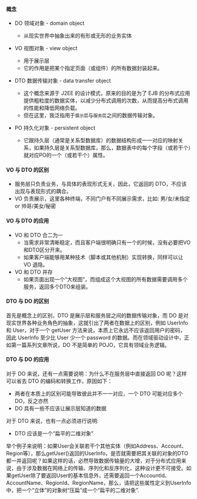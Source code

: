 #### 概念

- DO 领域对象 - domain object
    - 从现实世界中抽象出来的有形或无形的业务实体
    
- VO 视图对象 - view object
    - 用于展示层
    - 它的作用是把某个指定页面（或组件）的所有数据封装起来。
    
- DTO 数据传输对象 - data transfer object
    - 这个概念来源于 J2EE 的设计模式，原来的目的是为了 EJB 的分布式应用提供粗粒度的数据实体，以减少分布式调用的次数，从而提高分布式调用的性能和降低网络负载。
    - 但在这里，我泛指用于`展示层`与`服务层`之间的数据传输对象。
    
- PO 持久化对象 - persistent object
    - 它跟持久层（通常是关系型数据库）的数据结构形成一一对应的映射关系，如果持久层是关系型数据库，那么，数据表中的每个字段（或若干个）就对应PO的一个（或若干个）属性。
    
#### VO 与 DTO 的区别

- 服务层只负责业务，与具体的表现形式无关，因此，它返回的 DTO，不应该出现与表现形式的耦合。
- VO 负责展示，这里各种终端，不同门户有不同展示需求，比如: 男/女/未指定 or 帅哥/美女/秘密
    
#### VO 与 DTO 的应用

- VO 和 DTO 合二为一
    - 当需求非常清晰稳定，而且客户端很明确只有一个的时候，没有必要把VO和DTO区分开来。
    - 如果客户端能够用某种技术（脚本或其他机制）实现转换，同样可以让 VO 退隐。
- VO 和 DTO 并存
    - 如果页面出现一个“大视图”，而组成这个大视图的所有数据需要调用多个服务，返回多个DTO来组装。
        
#### DTO 与 DO 的区别
    
首先是概念上的区别，DTO 是展示层和服务层之间的数据传输对象，而 DO 是对现实世界各种业务角色的抽象，这就引出了两者在数据上的区别，例如 UserInfo 和 User，对于一个 getUser 方法来说，本质上它永远不应该返回用户的密码，
因此 UserInfo 至少比 User 少一个 password 的数据。而在领域驱动设计中，正如第一篇系列文章所说，DO 不是简单的 POJO，它具有领域业务逻辑。
    
#### DTO 与 DO 的应用

对于 DO 来说，还有一点需要说明：为什么不在服务层中直接返回 DO 呢？这样可以省去 DTO 的编码和转换工作，原因如下：

- 两者在本质上的区别可能导致彼此并不一一对应，一个 DTO 可能对应多个 DO，反之亦然
- DO 具有一些不应该让展示层知道的数据

对于 DTO 来说，也有一点必须进行说明:
- DTO 应该是一个“扁平的二维对象”

举个例子来说明：如果User会关联若干个其他实体（例如Address、Account、Region等），那么getUser()返回的UserInfo，是否就需要把其关联的对象的DTO都一并返回呢？如果这样的话，必然导致数据传输量的大增，对于分布式应用来说，由于涉及数据在网络上的传输、序列化和反序列化，这种设计更不可接受。如果getUser除了要返回User的基本信息外，还需要返回一个AccountId、AccountName、RegionId、RegionName，那么，请把这些属性定义到UserInfo中，把一个“立体”的对象树“压扁”成一个“扁平的二维对象”.